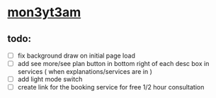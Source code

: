 # [mon3yt3am](https://mon3yt3am.github.io)


## todo:
- [ ] fix background draw on initial page load
- [ ] add see more/see plan button in bottom right of each desc box in services ( when explanations/services are in )
- [ ] add light mode switch
- [ ] create link for the booking service for free 1/2 hour consultation
